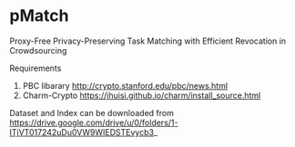 # pMatch
Proxy-Free Privacy-Preserving Task Matching with Efficient Revocation in Crowdsourcing


Requirements
1. PBC libarary  http://crypto.stanford.edu/pbc/news.html
2. Charm-Crypto https://jhuisi.github.io/charm/install_source.html


Dataset and Index can be downloaded from https://drive.google.com/drive/u/0/folders/1-ITjVT017242uDu0VW9WIEDSTEvycb3_
